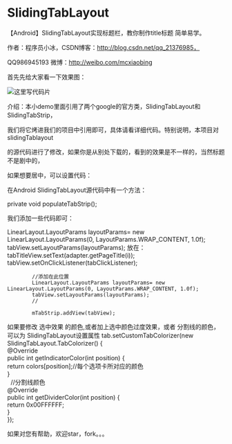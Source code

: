 # SlidingTabLayout
【Android】SlidingTabLayout实现标题栏，教你制作title标题 简单易学。

作者：程序员小冰，CSDN博客：http://blog.csdn.net/qq_21376985， 

QQ986945193 微博：http://weibo.com/mcxiaobing

首先先给大家看一下效果图：

![这里写代码片](http://img.blog.csdn.net/20160906103734672)

介绍：本小demo里面引用了两个google的官方类，SlidingTabLayout和SlidingTabStrip，

我们将它烤进我们的项目中引用即可，具体请看详细代码。特别说明，本项目对slidingTablayout

的源代码进行了修改，如果你是从别处下载的，看到的效果是不一样的，当然标题不是剧中的，

如果想要居中，可以设置代码：

在Android SlidingTabLayout源代码中有一个方法：

private void populateTabStrip();

我们添加一些代码即可：

LinearLayout.LayoutParams layoutParams= new LinearLayout.LayoutParams(0, LayoutParams.WRAP_CONTENT, 1.0f);  
tabView.setLayoutParams(layoutParams); 
放在：    tabTitleView.setText(adapter.getPageTitle(i));  
          tabView.setOnClickListener(tabClickListener);  
  
            //添加在此位置
            LinearLayout.LayoutParams layoutParams= new LinearLayout.LayoutParams(0, LayoutParams.WRAP_CONTENT, 1.0f);  
            tabView.setLayoutParams(layoutParams);  
            //
              
            mTabStrip.addView(tabView); 
如果要修改 选中效果 的颜色,或者加上选中颜色过度效果，或者 分割线的颜色，可以为 SlidingTabLayout设置属性
tab.setCustomTabColorizer(new SlidingTabLayout.TabColorizer() {  
            @Override  
            public int getIndicatorColor(int position) {  
                return colors[position];//每个选项卡所对应的颜色  
            }  
<span style="white-space:pre">    </span>    //分割线颜色  
            @Override  
            public int getDividerColor(int position) {  
                return 0x00FFFFFF;  
            }  
        });  


如果对您有帮助，欢迎star，fork。。。
